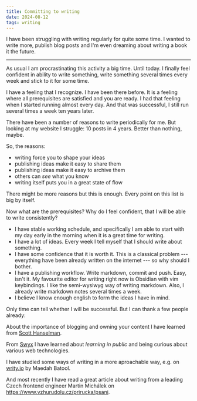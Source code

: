 ```yaml
---
title: Committing to writing
date: 2024-08-12
tags: writing
---
```


I have been struggling with writing regularly for quite some time. I wanted to write more, publish blog posts and I'm even dreaming about writing a book it the future.

---

As usual I am procrastinating this activity a big time. Until today. I finally feel confident in ability to write something, write something several times every week and stick to it for some time.

I have a feeling that I recognize. I have been there before. It is a feeling where all prerequisites are satisfied and you are ready. I had that feeling when I started running almost every day. And that was successful, I still run several times a week ten years later.

There have been a number of reasons to write periodically for me. But looking at my website I struggle: 10 posts in 4 years. Better than nothing, maybe.

So, the reasons:

- writing force you to shape your ideas
- publishing ideas make it easy to share them
- publishing ideas make it easy to archive them
- others can _see_ what you know
- writing itself puts you in a great state of flow

There might be more reasons but this is enough. Every point on this list is big by itself.

Now what are the prerequisites? Why do I feel confident, that I will be able to write consistently?

- I have stable working schedule, and specifically I am able to start with my day early in the morning when it is a great time for writing.
- I have a lot of ideas. Every week I tell myself that I should write about something.
- I have some confidence that it is worth it. This is a classical problem --- everything have been already written on the internet --- so why should I bother.
- I have a publishing workflow. Write markdown, commit and push. Easy, isn't it. My favourite editor for writing right now is Obsidian with vim keybindings. I like the semi-wysiwyg way of writing markdown. Also, I already write markdown notes several times a week.
- I believe I know enough english to form the ideas I have in mind.

Only time can tell whether I will be successful. But I can thank a few people already:

About the importance of blogging and owning your content I have learned from [Scott Hanselman](https://www.hanselman.com/blog).

From [Swyx](https://www.swyx.io/learn-in-public) I have learned about _learning in public_ and being curious about various web technologies.

I have studied some ways of writing in a more aproachable way, e.g. on [writy.io](https://writy.io) by Maedah Batool.

And most recently I have read a great article about writing from a leading Czech frontend engineer Martin Michálek on https://www.vzhurudolu.cz/prirucka/psani.
